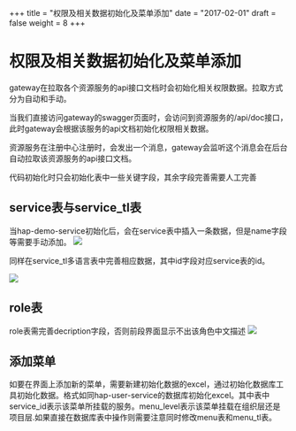 +++
title = "权限及相关数据初始化及菜单添加"
date = "2017-02-01"
draft = false
weight = 8
+++
# 权限及相关数据初始化及菜单添加
gateway在拉取各个资源服务的api接口文档时会初始化相关权限数据。拉取方式分为自动和手动。

当我们直接访问gateway的swagger页面时，会访问到资源服务的/api/doc接口，此时gateway会根据该服务的api文档初始化权限相关数据。

资源服务在注册中心注册时，会发出一个消息，gateway会监听这个消息会在后台自动拉取该资源服务的api接口文档。

代码初始化时只会初始化表中一些关键字段，其余字段完善需要人工完善
## service表与service_tl表
当hap-demo-service初始化后，会在service表中插入一条数据，但是name字段等需要手动添加。
![](../images/service_init.png)

同样在service_tl多语言表中完善相应数据，其中id字段对应service表的id。

![](../images/service_tl.png)
## role表
role表需完善decription字段，否则前段界面显示不出该角色中文描述
![](../images/role.png)
## 添加菜单
如要在界面上添加新的菜单，需要新建初始化数据的excel，通过初始化数据库工具初始化数据。格式如同hap-user-service的数据库初始化excel。其中表中service_id表示该菜单所挂载的服务。menu_level表示该菜单挂载在组织层还是项目层.如果直接在数据库表中操作则需要注意同时修改menu表和menu_tl表。

